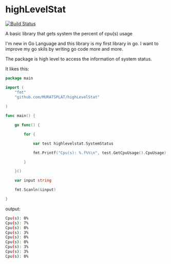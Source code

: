 highLevelStat
=============
[![Build Status](https://travis-ci.org/MURATSPLAT/highLevelStat.svg)](https://travis-ci.org/MURATSPLAT/highLevelStat)


A basic library that gets system the percent of cpu(s) usage 

I'm new in Go Language and this library is my first library in go. I want to improve my go skils by writing go code more and more.

The package is high level to access  the information of system status.

It likes this:

```go
package main

import (
	"fmt"
	"github.com/MURATSPLAT/highLevelStat"
	
)

func main() {

	go func() {

		for {

			var test highlevelstat.SystemStatus

			fmt.Printf("Cpu(s): %.f%%\n", test.GetCpuUsage().CpuUsage)

		}

	}()

	var input string

	fmt.Scanln(&input)

}

```

output:
```sh
Cpu(s): 0%
Cpu(s): 7%
Cpu(s): 0%
Cpu(s): 3%
Cpu(s): 0%
Cpu(s): 0%
Cpu(s): 3%
Cpu(s): 3%
Cpu(s): 0%
```
